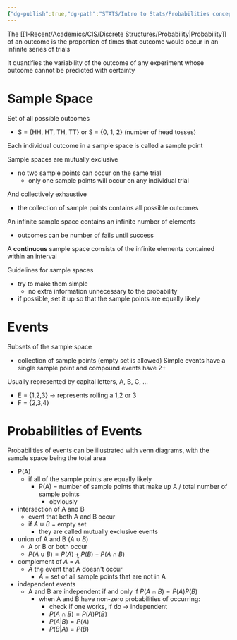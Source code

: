 ```yaml
---
{"dg-publish":true,"dg-path":"STATS/Intro to Stats/Probabilities concepts.md","permalink":"/stats/intro-to-stats/probabilities-concepts/","created":"2024-01-24T13:35:03.953-05:00","updated":"2025-07-07T17:28:36.585-04:00"}
---
```


The [[1-Recent/Academics/CIS/Discrete Structures/Probability\|Probability]] of an outcome is the proportion of times that outcome would occur in an infinite series of trials

It quantifies the variability of the outcome of any experiment whose outcome cannot be predicted with certainty
# Sample Space 
Set of all possible outcomes
- S = {HH, HT, TH, TT} or S = {0, 1, 2} (number of head tosses)

Each individual outcome in a sample space is called a sample point

Sample spaces are mutually exclusive
- no two sample points can occur on the same trial
	- only one sample points will occur on any individual trial

And collectively exhaustive
- the collection of sample points contains all possible outcomes

An infinite sample space contains an infinite number of elements
- outcomes can be number of fails until success

A **continuous** sample space consists of the infinite elements contained within an interval

Guidelines for sample spaces
- try to make them simple
	- no extra information unnecessary to the probability
- if possible, set it up so that the sample points are equally likely
#  Events
Subsets of the sample space
- collection of sample points (empty set is allowed)
Simple events have a single sample point and compound events have 2+

Usually represented by capital letters, A, B, C, ...
- E = {1,2,3} $\to$ represents rolling a 1,2 or 3
- F = {2,3,4}
# Probabilities of Events
Probabilities of events can be illustrated with venn diagrams, with the sample space being the total area
- P(A)
	- if all of the sample points are equally likely
		- P(A) = number of sample points that make up A / total number of sample points
			- obviously
- intersection of A and B
	- event that both A and B occur
	- if $A\cup B$ = empty set
		- they are called mutually exclusive events
- union of A and B ($A\cup B$) 
	- A or B or both occur
	- $P(A\cup B) = P(A) + P(B) - P(A\cap B)$  
- complement of $A$ = $\bar A$
	- $\bar A$ the event that A doesn't occur
		- $\bar A$ = set of all sample points that are not in A
- independent events
	- A and B are independent  if and only if $P(A\cap B) = P(A)P(B)$
		- when A and B have non-zero probabilities of occurring:
			- check if one works, if do -> independent
			- $P(A\cap B) = P(A)P(B)$
			- $P(A|B) = P(A)$
			- $P(B|A) = P(B)$

